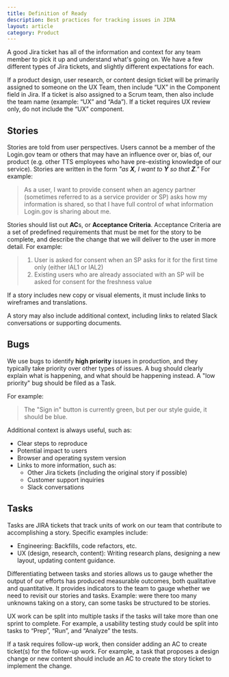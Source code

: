 ```yaml
---
title: Definition of Ready
description: Best practices for tracking issues in JIRA
layout: article
category: Product
---
```


A good Jira ticket has all of the information and context for any team member
to pick it up and understand what's going on. We have a few different types of
Jira tickets, and slightly different expectations for each.

If a product design, user research, or content design ticket will be primarily assigned to someone on the UX Team, then include “UX” in the Component field in Jira. If a ticket is also assigned to a Scrum team, then also include the team name (example: “UX” and “Ada”). If a ticket requires UX review only, do not include the “UX” component.

## Stories

Stories are told from user perspectives. Users cannot be a member of the Login.gov
team or others that may have an influence over or, bias of, our product (e.g. other TTS employees who have pre-existing knowledge of our service). Stories are written in the form *"as **X**, I want to **Y** so that **Z**."*
For example:

> As a user, I want to provide consent when an agency partner (sometimes referred to as a service provider or SP) asks how my  information is shared, so that I have full control of what information Login.gov is sharing about me.

Stories should list out **AC**s, or **Acceptance Criteria**. Acceptance Criteria are a set of predefined requirements that must be met for the story to be complete, and describe the change that we will deliver to the user in more detail. For example:

> 1. User is asked for consent when an SP asks for it for the first time only
  (either IAL1 or IAL2)
> 2. Existing users who are already associated with an SP will be asked for consent
  for the freshness value

If a story includes new copy or visual elements, it must include links to wireframes and translations.

A story may also include additional context, including links to related Slack conversations or supporting documents.

## Bugs

We use bugs to identify **high priority** issues in production, and they typically take priority over other types of issues. A bug should clearly explain what is happening, and what should be happening instead. A "low priority" bug should be filed as a Task.

For example:

> The "Sign in" button is currently green, but per our style guide, it should be
> blue.

Additional context is always useful, such as:

- Clear steps to reproduce
- Potential impact to users
- Browser and operating system version
- Links to more information, such as:
  - Other Jira tickets (including the original story if possible)
  - Customer support inquiries
  - Slack conversations

## Tasks

Tasks are JIRA tickets that track units of work on our team that contribute to accomplishing a story. Specific examples include:
* Engineering: Backfills, code refactors, etc.
* UX (design, research, content): Writing research plans, designing a new layout, updating content guidance.

Differentiating between tasks and stories allows us to gauge whether the output of our efforts has produced measurable outcomes, both qualitative and quantitative. It provides indicators to the team to gauge whether we need to revisit our stories and tasks. Example: were there too many unknowns taking on a story, can some tasks be structured to be stories.

UX work can be split into multiple tasks if the tasks will take more than one sprint to complete. For example, a usability testing study could be split into tasks to “Prep”, “Run”, and “Analyze” the tests.

If a task requires follow-up work, then consider adding an AC to create ticket(s) for the follow-up work. For example, a task that proposes a design change or new content should include an AC to create the story ticket to implement the change.

